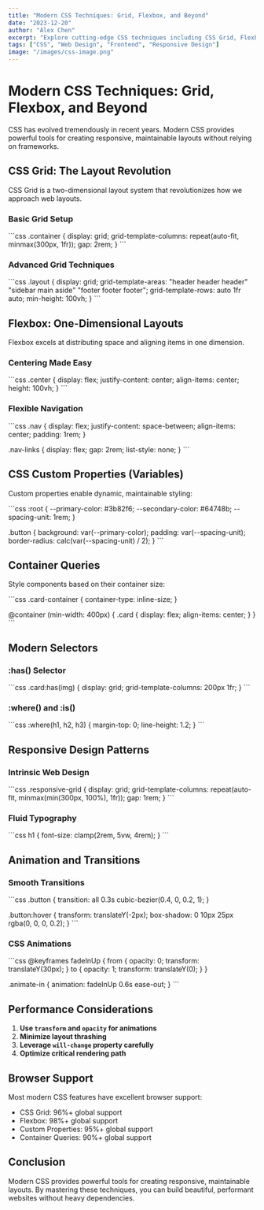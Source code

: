 ```yaml
---
title: "Modern CSS Techniques: Grid, Flexbox, and Beyond"
date: "2023-12-20"
author: "Alex Chen"
excerpt: "Explore cutting-edge CSS techniques including CSS Grid, Flexbox, custom properties, and modern layout methods for responsive design."
tags: ["CSS", "Web Design", "Frontend", "Responsive Design"]
image: "/images/css-image.png"
---
```


# Modern CSS Techniques: Grid, Flexbox, and Beyond

CSS has evolved tremendously in recent years. Modern CSS provides powerful tools for creating responsive, maintainable layouts without relying on frameworks.

## CSS Grid: The Layout Revolution

CSS Grid is a two-dimensional layout system that revolutionizes how we approach web layouts.

### Basic Grid Setup

\`\`\`css
.container {
  display: grid;
  grid-template-columns: repeat(auto-fit, minmax(300px, 1fr));
  gap: 2rem;
}
\`\`\`

### Advanced Grid Techniques

\`\`\`css
.layout {
  display: grid;
  grid-template-areas: 
    "header header header"
    "sidebar main aside"
    "footer footer footer";
  grid-template-rows: auto 1fr auto;
  min-height: 100vh;
}
\`\`\`

## Flexbox: One-Dimensional Layouts

Flexbox excels at distributing space and aligning items in one dimension.

### Centering Made Easy

\`\`\`css
.center {
  display: flex;
  justify-content: center;
  align-items: center;
  height: 100vh;
}
\`\`\`

### Flexible Navigation

\`\`\`css
.nav {
  display: flex;
  justify-content: space-between;
  align-items: center;
  padding: 1rem;
}

.nav-links {
  display: flex;
  gap: 2rem;
  list-style: none;
}
\`\`\`

## CSS Custom Properties (Variables)

Custom properties enable dynamic, maintainable styling:

\`\`\`css
:root {
  --primary-color: #3b82f6;
  --secondary-color: #64748b;
  --spacing-unit: 1rem;
}

.button {
  background: var(--primary-color);
  padding: var(--spacing-unit);
  border-radius: calc(var(--spacing-unit) / 2);
}
\`\`\`

## Container Queries

Style components based on their container size:

\`\`\`css
.card-container {
  container-type: inline-size;
}

@container (min-width: 400px) {
  .card {
    display: flex;
    align-items: center;
  }
}
\`\`\`

## Modern Selectors

### :has() Selector

\`\`\`css
.card:has(img) {
  display: grid;
  grid-template-columns: 200px 1fr;
}
\`\`\`

### :where() and :is()

\`\`\`css
:where(h1, h2, h3) {
  margin-top: 0;
  line-height: 1.2;
}
\`\`\`

## Responsive Design Patterns

### Intrinsic Web Design

\`\`\`css
.responsive-grid {
  display: grid;
  grid-template-columns: repeat(auto-fit, minmax(min(300px, 100%), 1fr));
  gap: 1rem;
}
\`\`\`

### Fluid Typography

\`\`\`css
h1 {
  font-size: clamp(2rem, 5vw, 4rem);
}
\`\`\`

## Animation and Transitions

### Smooth Transitions

\`\`\`css
.button {
  transition: all 0.3s cubic-bezier(0.4, 0, 0.2, 1);
}

.button:hover {
  transform: translateY(-2px);
  box-shadow: 0 10px 25px rgba(0, 0, 0, 0.2);
}
\`\`\`

### CSS Animations

\`\`\`css
@keyframes fadeInUp {
  from {
    opacity: 0;
    transform: translateY(30px);
  }
  to {
    opacity: 1;
    transform: translateY(0);
  }
}

.animate-in {
  animation: fadeInUp 0.6s ease-out;
}
\`\`\`

## Performance Considerations

1. **Use `transform` and `opacity` for animations**
2. **Minimize layout thrashing**
3. **Leverage `will-change` property carefully**
4. **Optimize critical rendering path**

## Browser Support

Most modern CSS features have excellent browser support:

- CSS Grid: 96%+ global support
- Flexbox: 98%+ global support
- Custom Properties: 95%+ global support
- Container Queries: 90%+ global support

## Conclusion

Modern CSS provides powerful tools for creating responsive, maintainable layouts. By mastering these techniques, you can build beautiful, performant websites without heavy dependencies.
